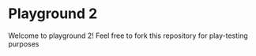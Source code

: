 # Playground 2


Welcome to playground 2! Feel free to fork this repository for play-testing purposes
